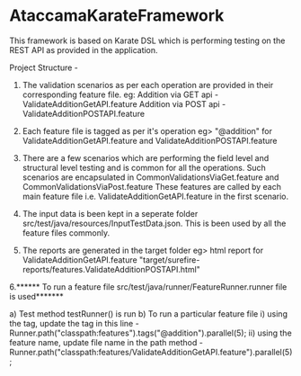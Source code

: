 # AtaccamaKarateFramework
This framework is based on Karate DSL which is performing testing on the REST API as provided in the application.

Project Structure -
1. The validation scenarios as per each operation are provided in their corresponding feature file.
eg: Addition via GET api - ValidateAdditionGetAPI.feature
    Addition via POST api - ValidateAdditionPOSTAPI.feature
    
2. Each feature file is tagged as per it's operation eg> "@addition" for  ValidateAdditionGetAPI.feature and ValidateAdditionPOSTAPI.feature 

3. There are a few scenarios which are performing the field level and structural level testing and is common for all the operations. Such scenarios are encapsulated 
   in CommonValidationsViaGet.feature and CommonValidationsViaPost.feature
   These features are called by each main feature file i.e. ValidateAdditionGetAPI.feature in the first scenario.
   
4. The input data is been kept in a seperate folder src/test/java/resources/InputTestData.json. This is been used by all the feature files commonly.

5. The reports are generated in the target folder eg> html report for ValidateAdditionGetAPI.feature 
"target/surefire-reports/features.ValidateAdditionPOSTAPI.html"

6.****** To run a feature file src/test/java/runner/FeatureRunner.runner file is used*******

  a) Test method testRunner() is run
  b) To run  a particular feature file
    i)  using the tag, update the tag in this line -  Runner.path("classpath:features").tags("@addition").parallel(5);
    ii) using the feature name, update file name in the path method - Runner.path("classpath:features/ValidateAdditionGetAPI.feature").parallel(5);




